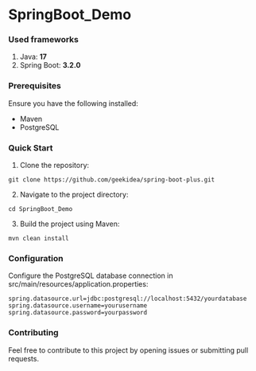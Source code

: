 # SpringBoot_Demo


### Used frameworks 

1. Java: **17**
2. Spring Boot: **3.2.0**


### Prerequisites

Ensure you have the following installed:
- Maven
- PostgreSQL

### Quick Start 

1. Clone the repository:

```
git clone https://github.com/geekidea/spring-boot-plus.git

```

2. Navigate to the project directory:

```
cd SpringBoot_Demo
```

3. Build the project using Maven:
   
```
mvn clean install
```

### Configuration

Configure the PostgreSQL database connection in src/main/resources/application.properties:

```
spring.datasource.url=jdbc:postgresql://localhost:5432/yourdatabase
spring.datasource.username=yourusername
spring.datasource.password=yourpassword
```
 
### Contributing
Feel free to contribute to this project by opening issues or submitting pull requests. 
 

